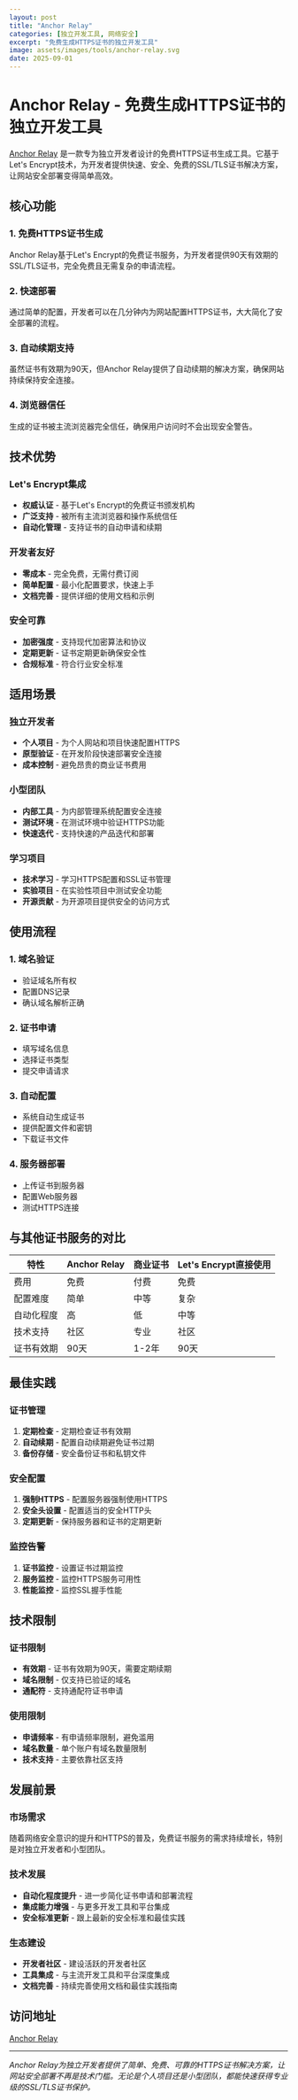 ```yaml
---
layout: post
title: "Anchor Relay"
categories: [独立开发工具, 网络安全]
excerpt: "免费生成HTTPS证书的独立开发工具"
image: assets/images/tools/anchor-relay.svg
date: 2025-09-01
---
```


# Anchor Relay - 免费生成HTTPS证书的独立开发工具

[Anchor Relay](https://anchor.dev/relay/5879edd1-bead-45a8-a070-25e13b4c1fd0) 是一款专为独立开发者设计的免费HTTPS证书生成工具。它基于Let's Encrypt技术，为开发者提供快速、安全、免费的SSL/TLS证书解决方案，让网站安全部署变得简单高效。

## 核心功能

### 1. 免费HTTPS证书生成
Anchor Relay基于Let's Encrypt的免费证书服务，为开发者提供90天有效期的SSL/TLS证书，完全免费且无需复杂的申请流程。

### 2. 快速部署
通过简单的配置，开发者可以在几分钟内为网站配置HTTPS证书，大大简化了安全部署的流程。

### 3. 自动续期支持
虽然证书有效期为90天，但Anchor Relay提供了自动续期的解决方案，确保网站持续保持安全连接。

### 4. 浏览器信任
生成的证书被主流浏览器完全信任，确保用户访问时不会出现安全警告。

## 技术优势

### Let's Encrypt集成
- **权威认证** - 基于Let's Encrypt的免费证书颁发机构
- **广泛支持** - 被所有主流浏览器和操作系统信任
- **自动化管理** - 支持证书的自动申请和续期

### 开发者友好
- **零成本** - 完全免费，无需付费订阅
- **简单配置** - 最小化配置要求，快速上手
- **文档完善** - 提供详细的使用文档和示例

### 安全可靠
- **加密强度** - 支持现代加密算法和协议
- **定期更新** - 证书定期更新确保安全性
- **合规标准** - 符合行业安全标准

## 适用场景

### 独立开发者
- **个人项目** - 为个人网站和项目快速配置HTTPS
- **原型验证** - 在开发阶段快速部署安全连接
- **成本控制** - 避免昂贵的商业证书费用

### 小型团队
- **内部工具** - 为内部管理系统配置安全连接
- **测试环境** - 在测试环境中验证HTTPS功能
- **快速迭代** - 支持快速的产品迭代和部署

### 学习项目
- **技术学习** - 学习HTTPS配置和SSL证书管理
- **实验项目** - 在实验性项目中测试安全功能
- **开源贡献** - 为开源项目提供安全的访问方式

## 使用流程

### 1. 域名验证
- 验证域名所有权
- 配置DNS记录
- 确认域名解析正确

### 2. 证书申请
- 填写域名信息
- 选择证书类型
- 提交申请请求

### 3. 自动配置
- 系统自动生成证书
- 提供配置文件和密钥
- 下载证书文件

### 4. 服务器部署
- 上传证书到服务器
- 配置Web服务器
- 测试HTTPS连接

## 与其他证书服务的对比

| 特性 | Anchor Relay | 商业证书 | Let's Encrypt直接使用 |
|------|-------------|----------|---------------------|
| 费用 | 免费 | 付费 | 免费 |
| 配置难度 | 简单 | 中等 | 复杂 |
| 自动化程度 | 高 | 低 | 中等 |
| 技术支持 | 社区 | 专业 | 社区 |
| 证书有效期 | 90天 | 1-2年 | 90天 |

## 最佳实践

### 证书管理
1. **定期检查** - 定期检查证书有效期
2. **自动续期** - 配置自动续期避免证书过期
3. **备份存储** - 安全备份证书和私钥文件

### 安全配置
1. **强制HTTPS** - 配置服务器强制使用HTTPS
2. **安全头设置** - 配置适当的安全HTTP头
3. **定期更新** - 保持服务器和证书的定期更新

### 监控告警
1. **证书监控** - 设置证书过期监控
2. **服务监控** - 监控HTTPS服务可用性
3. **性能监控** - 监控SSL握手性能

## 技术限制

### 证书限制
- **有效期** - 证书有效期为90天，需要定期续期
- **域名限制** - 仅支持已验证的域名
- **通配符** - 支持通配符证书申请

### 使用限制
- **申请频率** - 有申请频率限制，避免滥用
- **域名数量** - 单个账户有域名数量限制
- **技术支持** - 主要依靠社区支持

## 发展前景

### 市场需求
随着网络安全意识的提升和HTTPS的普及，免费证书服务的需求持续增长，特别是对独立开发者和小型团队。

### 技术发展
- **自动化程度提升** - 进一步简化证书申请和部署流程
- **集成能力增强** - 与更多开发工具和平台集成
- **安全标准更新** - 跟上最新的安全标准和最佳实践

### 生态建设
- **开发者社区** - 建设活跃的开发者社区
- **工具集成** - 与主流开发工具和平台深度集成
- **文档完善** - 持续完善使用文档和最佳实践指南

## 访问地址

[Anchor Relay](https://anchor.dev/relay/5879edd1-bead-45a8-a070-25e13b4c1fd0)

---

*Anchor Relay为独立开发者提供了简单、免费、可靠的HTTPS证书解决方案，让网站安全部署不再是技术门槛。无论是个人项目还是小型团队，都能快速获得专业级的SSL/TLS证书保护。*
